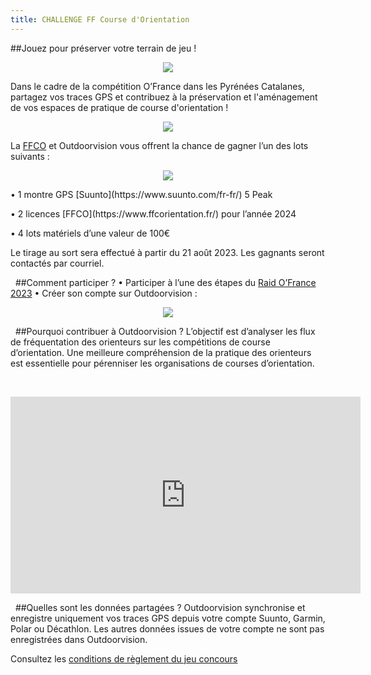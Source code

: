 ```yaml
---
title: CHALLENGE FF Course d'Orientation
---
```


##Jouez pour préserver votre terrain de jeu !

<p align="center">
  <img src="/medias/challenge/OFRANCE FFCO x OV bandeau landing page.png">
</p>

Dans le cadre de la compétition O’France dans les Pyrénées Catalanes, partagez vos traces GPS et contribuez à la préservation et l'aménagement de vos espaces de pratique de course d'orientation !

<participate></participate>

<p align="center">
  <img src="/medias/challenge/OFRANCE FFCO x OV bandeau landing page.png">
</p>

La [FFCO](https://www.ffcorientation.fr/) et Outdoorvision vous offrent la chance de gagner l’un des lots suivants :  


<p align="center">
  <img src="/medias/challenge/Lots_ofrance2023_landingpage.png">
</p>

<p>•	1 montre GPS [Suunto](https://www.suunto.com/fr-fr/) 5 Peak </p>
<p>•	2 licences [FFCO](https://www.ffcorientation.fr/) pour l’année 2024 </p>
<p>•	4 lots matériels d’une valeur de 100€ </p>

Le tirage au sort sera effectué à partir du 21 août 2023. Les gagnants seront contactés par courriel.


&nbsp;
##Comment participer ?
•	Participer à l’une des étapes du [Raid O’France 2023](https://foot-2023.o-france.fr/fr/home)
•	Créer son compte sur Outdoorvision : <participate></participate>


<p align="center">
  <img src="/medias/challenge-FFCO-02.jpg">
</p>

&nbsp;
##Pourquoi contribuer à Outdoorvision ?
L’objectif est d’analyser les flux de fréquentation des orienteurs sur les compétitions de course d’orientation. 
Une meilleure compréhension de la pratique des orienteurs est essentielle pour pérenniser les organisations de courses d’orientation.

&nbsp;
<p align="center">
<iframe width="560" height="315" src="https://www.youtube.com/embed/Sua7VDlhBs4" title="YouTube video player" frameborder="0" allow="accelerometer; autoplay; clipboard-write; encrypted-media; gyroscope; picture-in-picture" allowfullscreen></iframe>
</p>

&nbsp;
##Quelles sont les données partagées ?
Outdoorvision synchronise et enregistre uniquement vos traces GPS depuis votre compte Suunto, Garmin, Polar ou Décathlon. Les autres données issues de votre compte ne sont pas enregistrées dans Outdoorvision.




Consultez les [conditions de règlement du jeu concours](/medias/Règlement_Jeu_Concours_Challenge_OutdoorvisionxFFCO.pdf)
<participate></participate>

